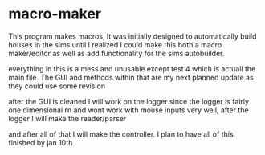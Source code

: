 # macro-maker
This program makes macros, It was initially designed to automatically build houses in the sims until I realized I could make this both a macro maker/editor
as well as add functionality for the sims autobuilder.

everything in this is a mess and unusable except test 4 which is actuall the main file. The GUI and methods within that are my next planned update as they could use some revision

after the GUI is cleaned I will work on the logger since the logger is fairly one dimensional rn and wont work with mouse inputs very well, after the logger I will make the reader/parser

and after all of that I will make the controller. I plan to have all of this finished by jan 10th
